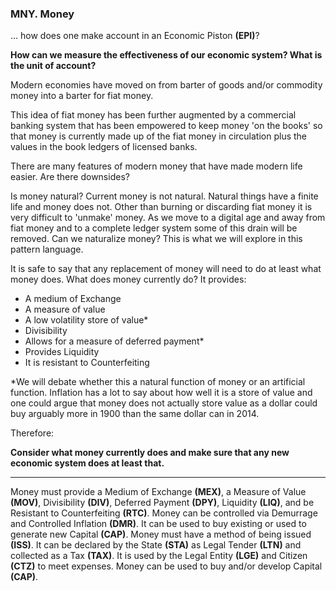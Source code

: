 
### MNY. Money


... how does one make account in an Economic Piston **(EPI)**?


**How can we measure the effectiveness of our economic system? What is the unit of account?**


Modern economies have moved on from barter of goods and/or commodity money into a barter for fiat money.

This idea of fiat money has been further augmented by a commercial banking system that has been empowered to keep money 'on the books' so that money is currently made up of the fiat money in circulation plus the values in the book ledgers of licensed banks.

There are many features of modern money that have made modern life easier.  Are there downsides?

Is money natural? Current money is not natural.  Natural things have a finite life and money does not.  Other than burning or discarding fiat money it is very difficult to 'unmake' money.  As we move to a digital age and away from fiat money and to a complete ledger system some of this drain will be removed.  Can we naturalize money?  This is what we will explore in this pattern language.

It is safe to say that any replacement of money will need to do at least what money does.  What does money currently do? It provides:

* A medium of Exchange
* A measure of value
* A low volatility store of value*
* Divisibility
* Allows for a measure of deferred payment*
* Provides Liquidity
* It is resistant to Counterfeiting

*We will debate whether this a natural function of money or an artificial function.  Inflation has a lot to say about how well it is a store of value and one could argue that money does not actually store value as a dollar could buy arguably more in 1900 than the same dollar can in 2014.

Therefore:

**Consider what money currently does and make sure that any new economic system does at least that.**

----------

Money must provide a Medium of Exchange **(MEX)**, a Measure of Value **(MOV)**, Divisibility **(DIV)**, Deferred Payment **(DPY)**, Liquidity **(LIQ)**, and be Resistant to Counterfeiting **(RTC)**. Money can be controlled via Demurrage and Controlled Inflation **(DMR)**. It can be used to buy existing or used to generate new Capital **(CAP)**. Money must have a method of being issued **(ISS)**. It can be declared by the State **(STA)** as Legal Tender **(LTN)** and collected as a Tax **(TAX)**. It is used by the Legal Entity **(LGE)** and Citizen **(CTZ)** to meet expenses. Money can be used to buy and/or develop Capital **(CAP)**.


